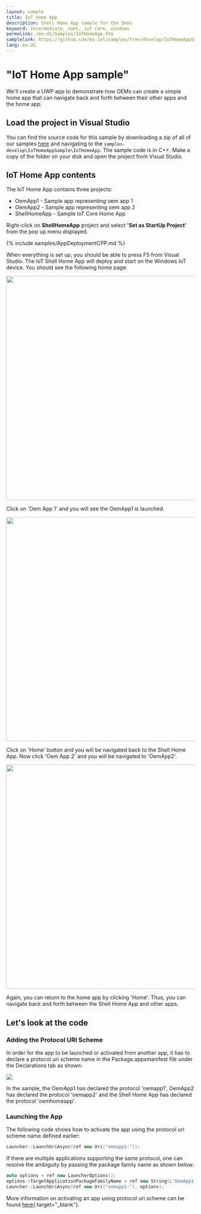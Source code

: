 ```yaml
---
layout: sample
title: IoT Home App
description: Shell Home App sample for the Oems
keyword: Intermediate, xaml, iot core, windows
permalink: /en-US/Samples/IoTHomeApp.htm
samplelink: https://github.com/ms-iot/samples/tree/develop/IoTHomeAppSample/IoTHomeApp
lang: en-US
---
```


# "IoT Home App sample"

We'll create a UWP app to demonstrate how OEMs can create a simple home app that can navigate back and forth between their other apps and the home app.

## Load the project in Visual Studio

You can find the source code for this sample by downloading a zip of all of our samples [here](https://github.com/ms-iot/samples/archive/develop.zip) and navigating to the `samples-develop\IoTHomeAppSample\IoTHomeApp`. The sample code is in C++. Make a copy of the folder on your disk and open the project from Visual Studio.

## IoT Home App contents

The IoT Home App contains three projects:

- OemApp1 - Sample app representing oem app 1
- OemApp2 - Sample app representing oem app 2
- ShellHomeApp - Sample IoT Core Home App

Right-click on **ShellHomeApp** project and select **'Set as StartUp Project'** from the pop up menu displayed.

{% include samples/AppDeploymentCPP.md %}

When everything is set up, you should be able to press F5 from Visual Studio.  The IoT Shell Home App will deploy and start on the Windows IoT device. You should see the following home page:

<img src="{{site.baseurl}}/Resources/images/IoTHomeApp/ShellHomeApp.png" width="600">

Click on 'Oem App 1' and you will see the OemApp1 is launched.

<img src="{{site.baseurl}}/Resources/images/IoTHomeApp/oem1.png" width="600">

Click on 'Home' button and you will be navigated back to the Shell Home App. Now click 'Oem App 2' and you will be navigated to 'OemApp2'.

<img src="{{site.baseurl}}/Resources/images/IoTHomeApp/oem2.png" width="600">

Again, you can return to the home app by clicking 'Home'. Thus, you can navigate back and forth between the Shell Home App and other apps.

## Let's look at the code

### Adding the Protocol URI Scheme

In order for the app to be launched or activated from another app, it has to declare a protocol uri scheme name in the Package.appxmanifest file under the Declarations tab as shown:

<img src="{{site.baseurl}}/Resources/images/IoTHomeApp/add_protocol.png">

In the sample, the OemApp1 has declared the protocol 'oemapp1', OemApp2 has declared the protocol 'oemapp2' and the Shell Home App has declared the protocol 'oemhomeapp'.

### Launching the App
The following code shows how to activate the app using the protocol uri scheme name defined earlier:
```c++
Launcher::LaunchUriAsync(ref new Uri("oemapp1:"));
```

If there are multiple applications supporting the same protocol, one can resolve the ambiguity by passing the package family name as shown below:

```c++
auto options = ref new LauncherOptions();
options->TargetApplicationPackageFamilyName = ref new String(L"OemApp1_1w720vyc4ccym");
Launcher::LaunchUriAsync(ref new Uri("oemapp1:"), options);
```

More information on activating an app using protocol uri scheme can be found [here](https://docs.microsoft.com/en-us/windows/uwp/launch-resume/launch-app-with-uri){:target="_blank"}.